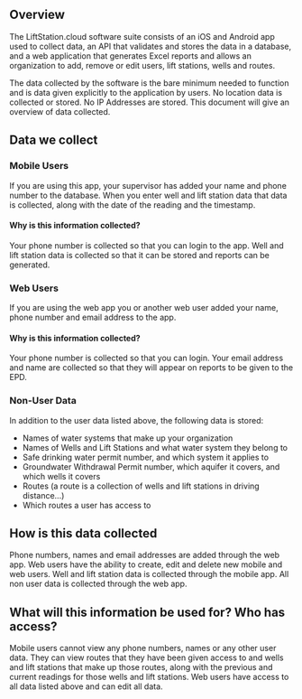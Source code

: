 ## Overview

The LiftStation.cloud software suite consists of an iOS and Android app used to collect data, an API that validates and stores the data in a database, and a web application that generates Excel reports and allows an organization to add, remove or edit users, lift stations, wells and routes. 

The data collected by the software is the bare minimum needed to function and is data given explicitly to the application by users. No location data is collected or stored. No IP Addresses are stored. This document will give an overview of data collected.

## Data we collect
### Mobile Users
If you are using this app, your supervisor has added your name and phone number to the database. When you enter well and lift station data that data is collected, along with the date of the reading and the timestamp.

#### Why is this information collected?
Your phone number is collected so that you can login to the app. Well and lift station data is collected so that it can be stored and reports can be generated. 

### Web Users
If you are using the web app you or another web user added your name, phone number and email address to the app. 

#### Why is this information collected?
Your phone number is collected so that you can login. Your email address and name are collected so that they will appear on reports to be given to the EPD.

### Non-User Data
In addition to the user data listed above, the following data is stored: 
- Names of water systems that make up your organization
- Names of Wells and Lift Stations and what water system they belong to
- Safe drinking water permit number, and which system it applies to
- Groundwater Withdrawal Permit number, which aquifer it covers, and which wells it covers
- Routes (a route is a collection of wells and lift stations in driving distance...)
- Which routes a user has access to

## How is this data collected
Phone numbers, names and email addresses are added through the web app. Web users have the ability to create, edit and delete new mobile and web users. Well and lift station data is collected through the mobile app. All non user data is collected through the web app.

## What will this information be used for? Who has access?
Mobile users cannot view any phone numbers, names or any other user data. They can view routes that they have been given access to and wells and lift stations that make up those routes, along with the previous and current readings for those wells and lift stations. Web users have access to all data listed above and can edit all data.
